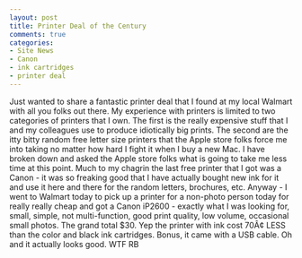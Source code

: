 ```yaml
---
layout: post
title: Printer Deal of the Century
comments: true
categories:
- Site News
- Canon
- ink cartridges
- printer deal
---
```

Just wanted to share a fantastic printer deal that I found at my local Walmart with all you folks out there. My experience with printers is limited to two categories of printers that I own. The first is the really expensive stuff that I and my colleagues use to produce idiotically big prints. The second are the itty bitty random free letter size printers that the Apple store folks force me into taking no matter how hard I fight it when I buy a new Mac. I have broken down and asked the Apple store folks what is going to take me less time at this point. Much to my chagrin the last free printer that I got was a Canon - it was so freaking good that I have actually bought new ink for it and use it here and there for the random letters, brochures, etc.
Anyway - I went to Walmart today to pick up a printer for a non-photo person today for really really cheap and got a Canon iP2600 - exactly what I was looking for, small, simple, not multi-function, good print quality, low volume, occasional small photos. The grand total $30. Yep the printer with ink cost 70Â¢ LESS than the color and black ink cartridges. Bonus, it came with a USB cable. Oh and it actually looks good.
WTF
RB 